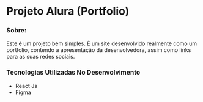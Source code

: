# Projeto Alura (Portfolio)
### Sobre:
Este é um projeto bem simples. É um site desenvolvido realmente como um portfolio, contendo a apresentação da desenvolvedora, assim como links para as suas redes sociais. 

### Tecnologias Utilizadas No Desenvolvimento
- React Js
- Figma